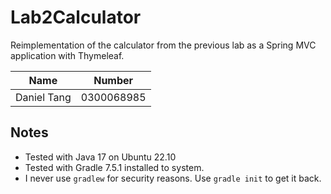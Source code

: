 # Lab2Calculator

Reimplementation of the calculator from the previous lab as a Spring MVC application with Thymeleaf.

| Name | Number |
| --- | --- |
| Daniel Tang | 0300068985 |

## Notes

- Tested with Java 17 on Ubuntu 22.10
- Tested with Gradle 7.5.1 installed to system.
- I never use `gradlew` for security reasons. Use `gradle init` to get it back.
